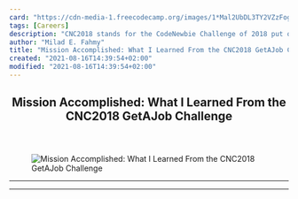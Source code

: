 ```yaml
---
card: "https://cdn-media-1.freecodecamp.org/images/1*Mal2UbDL3TY2VZzFoga--g.jpeg"
tags: [Careers]
description: "CNC2018 stands for the CodeNewbie Challenge of 2018 put on by"
author: "Milad E. Fahmy"
title: "Mission Accomplished: What I Learned From the CNC2018 GetAJob Challenge"
created: "2021-08-16T14:39:54+02:00"
modified: "2021-08-16T14:39:54+02:00"
---
```

<div class="site-wrapper">
<main id="site-main" class="site-main outer">
<div class="inner">
<article class="post-full post tag-careers tag-job-hunting tag-tech tag-life-lessons tag-programming ">
<header class="post-full-header">
<h1 class="post-full-title">Mission Accomplished: What I Learned From the CNC2018 GetAJob Challenge</h1>
</header>
<figure class="post-full-image">
<picture>
<source media="(max-width: 700px)" sizes="1px" srcset="data:image/gif;base64,R0lGODlhAQABAIAAAAAAAP///yH5BAEAAAAALAAAAAABAAEAAAIBRAA7 1w">
<source media="(min-width: 701px)" sizes="(max-width: 800px) 400px,
(max-width: 1170px) 700px,
1400px" srcset="https://cdn-media-1.freecodecamp.org/images/1*Mal2UbDL3TY2VZzFoga--g.jpeg 300w,
https://cdn-media-1.freecodecamp.org/images/1*Mal2UbDL3TY2VZzFoga--g.jpeg 600w,
https://cdn-media-1.freecodecamp.org/images/1*Mal2UbDL3TY2VZzFoga--g.jpeg 1000w,
https://cdn-media-1.freecodecamp.org/images/1*Mal2UbDL3TY2VZzFoga--g.jpeg 2000w">
<img onerror="this.style.display='none'" src="https://cdn-media-1.freecodecamp.org/images/1*Mal2UbDL3TY2VZzFoga--g.jpeg" alt="Mission Accomplished: What I Learned From the CNC2018 GetAJob Challenge">
</picture>
</figure>
<section class="post-full-content">
<div class="post-content">
</div>
<hr>
<hr>
</section>
</article>
</div>
</main>
</div>
<!-- Google Tag Manager (noscript) -->
<!-- End Google Tag Manager (noscript) -->

